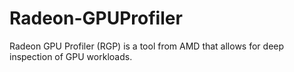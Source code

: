 # Radeon-GPUProfiler
Radeon GPU Profiler (RGP) is a tool from AMD that allows for deep inspection of GPU workloads. 
